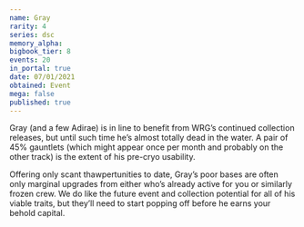 ```yaml
---
name: Gray
rarity: 4
series: dsc
memory_alpha:
bigbook_tier: 8
events: 20
in_portal: true
date: 07/01/2021
obtained: Event
mega: false
published: true
---
```


Gray (and a few Adirae) is in line to benefit from WRG’s continued collection releases, but until such time he’s almost totally dead in the water. A pair of 45% gauntlets (which might appear once per month and probably on the other track) is the extent of his pre-cryo usability.

Offering only scant thawpertunities to date, Gray’s poor bases are often only marginal upgrades from either who’s already active for you or similarly frozen crew. We do like the future event and collection potential for all of his viable traits, but they’ll need to start popping off before he earns your behold capital.
